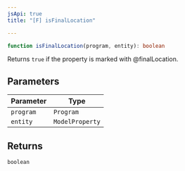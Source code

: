 ```yaml
---
jsApi: true
title: "[F] isFinalLocation"

---
```

```ts
function isFinalLocation(program, entity): boolean
```

Returns `true` if the property is marked with @finalLocation.

## Parameters

| Parameter | Type |
| ------ | ------ |
| `program` | `Program` |
| `entity` | `ModelProperty` |

## Returns

`boolean`
